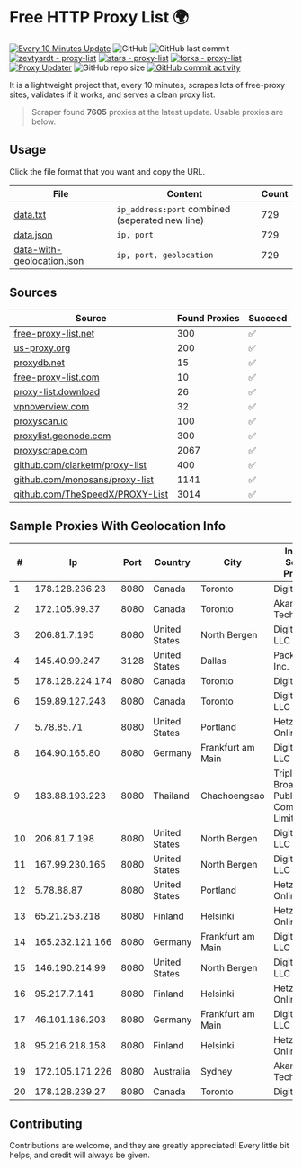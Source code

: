 
# Free HTTP Proxy List 🌍

[![Every 10 Minutes Update](https://github.com/mertguvencli/http-proxy-list/actions/workflows/main.yml/badge.svg?branch=main)](https://github.com/mertguvencli/http-proxy-list/actions/workflows/main.yml)
![GitHub](https://img.shields.io/github/license/mertguvencli/http-proxy-list)
![GitHub last commit](https://img.shields.io/github/last-commit/mertguvencli/http-proxy-list)
[![zevtyardt - proxy-list](https://img.shields.io/static/v1?label=zevtyardt&message=proxy-list&color=blue&logo=github)](https://github.com/zevtyardt/proxy-list "Go to GitHub repo")
[![stars - proxy-list](https://img.shields.io/github/stars/zevtyardt/proxy-list?style=social)](https://github.com/zevtyardt/proxy-list)
[![forks - proxy-list](https://img.shields.io/github/forks/zevtyardt/proxy-list?style=social)](https://github.com/zevtyardt/proxy-list)
[![Proxy Updater](https://github.com/zevtyardt/proxy-list/workflows/Proxy%20Updater/badge.svg)](https://github.com/zevtyardt/proxy-list/actions?query=workflow:"Proxy+Updater")
![GitHub repo size](https://img.shields.io/github/repo-size/zevtyardt/proxy-list)
[![GitHub commit activity](https://img.shields.io/github/commit-activity/m/zevtyardt/proxy-list?logo=commits)](https://github.com/zevtyardt/proxy-list/commits/main)

It is a lightweight project that, every 10 minutes, scrapes lots of free-proxy sites, validates if it works, and serves a clean proxy list.

> Scraper found **7605** proxies at the latest update. Usable proxies are below.

## Usage

Click the file format that you want and copy the URL.

|File|Content|Count|
|----|-------|-----|
|[data.txt](https://raw.githubusercontent.com/mertguvencli/http-proxy-list/main/proxy-list/data.txt)|`ip_address:port` combined (seperated new line)|729|
|[data.json](https://raw.githubusercontent.com/mertguvencli/http-proxy-list/main/proxy-list/data.json)|`ip, port`|729|
|[data-with-geolocation.json](https://raw.githubusercontent.com/mertguvencli/http-proxy-list/main/proxy-list/data-with-geolocation.json)|`ip, port, geolocation`|729|

## Sources

|Source|Found Proxies|Succeed|
|------|-------------|-------|
|[free-proxy-list.net](https://free-proxy-list.net)|300|✅|
|[us-proxy.org](https://www.us-proxy.org)|200|✅|
|[proxydb.net](http://proxydb.net)|15|✅|
|[free-proxy-list.com](https://free-proxy-list.com/?page=&port=&type%5B%5D=http&type%5B%5D=https&up_time=0&search=Search)|10|✅|
|[proxy-list.download](https://www.proxy-list.download/HTTP)|26|✅|
|[vpnoverview.com](https://vpnoverview.com/privacy/anonymous-browsing/free-proxy-servers)|32|✅|
|[proxyscan.io](https://www.proxyscan.io)|100|✅|
|[proxylist.geonode.com](https://proxylist.geonode.com/api/proxy-list?limit=300&page=1&sort_by=lastChecked&sort_type=desc&protocols=http,https)|300|✅|
|[proxyscrape.com](https://api.proxyscrape.com/v2/?request=displayproxies&protocol=http&timeout=10000&country=all&ssl=all&anonymity=all)|2067|✅|
|[github.com/clarketm/proxy-list](https://raw.githubusercontent.com/clarketm/proxy-list/master/proxy-list-raw.txt)|400|✅|
|[github.com/monosans/proxy-list](https://raw.githubusercontent.com/monosans/proxy-list/main/proxies/http.txt)|1141|✅|
|[github.com/TheSpeedX/PROXY-List](https://raw.githubusercontent.com/TheSpeedX/PROXY-List/master/http.txt)|3014|✅|


## Sample Proxies With Geolocation Info

|#|Ip|Port|Country|City|Internet Service Provider|
|-|--|----|-------|----|-------------------------|
|1|178.128.236.23|8080|Canada|Toronto|DigitalOcean|
|2|172.105.99.37|8080|Canada|Toronto|Akamai Technologies|
|3|206.81.7.195|8080|United States|North Bergen|DigitalOcean, LLC|
|4|145.40.99.247|3128|United States|Dallas|Packet Host, Inc.|
|5|178.128.224.174|8080|Canada|Toronto|DigitalOcean|
|6|159.89.127.243|8080|Canada|Toronto|DigitalOcean, LLC|
|7|5.78.85.71|8080|United States|Portland|Hetzner Online GmbH|
|8|164.90.165.80|8080|Germany|Frankfurt am Main|DigitalOcean, LLC|
|9|183.88.193.223|8080|Thailand|Chachoengsao|Triple T Broadband Public Company Limited|
|10|206.81.7.198|8080|United States|North Bergen|DigitalOcean, LLC|
|11|167.99.230.165|8080|United States|North Bergen|DigitalOcean, LLC|
|12|5.78.88.87|8080|United States|Portland|Hetzner Online GmbH|
|13|65.21.253.218|8080|Finland|Helsinki|Hetzner Online GmbH|
|14|165.232.121.166|8080|Germany|Frankfurt am Main|DigitalOcean, LLC|
|15|146.190.214.99|8080|United States|North Bergen|DigitalOcean, LLC|
|16|95.217.7.141|8080|Finland|Helsinki|Hetzner Online GmbH|
|17|46.101.186.203|8080|Germany|Frankfurt am Main|DigitalOcean, LLC|
|18|95.216.218.158|8080|Finland|Helsinki|Hetzner Online GmbH|
|19|172.105.171.226|8080|Australia|Sydney|Akamai Technologies|
|20|178.128.239.27|8080|Canada|Toronto|DigitalOcean|



## Contributing

Contributions are welcome, and they are greatly appreciated! Every
little bit helps, and credit will always be given.

